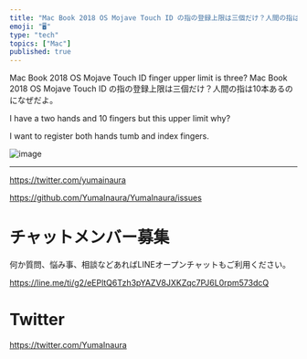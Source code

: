 ```yaml
---
title: "Mac Book 2018 OS Mojave Touch ID の指の登録上限は三個だけ？人間の指は10本あるのになぜだよ。"
emoji: "🖥"
type: "tech"
topics: ["Mac"]
published: true
---
```


Mac Book 2018 OS Mojave Touch ID finger upper limit is three?
Mac Book 2018 OS Mojave Touch ID の指の登録上限は三個だけ？人間の指は10本あるのになぜだよ。


I have a two hands and 10 fingers but this upper limit why?

I want to register both hands tumb and index fingers.

![image](https://user-images.githubusercontent.com/13635059/51218153-774ad280-196e-11e9-8cad-15636665d427.png)

---

https://twitter.com/yumainaura

https://github.com/YumaInaura/YumaInaura/issues












<!-- Update From Qiita API -->

# チャットメンバー募集


何か質問、悩み事、相談などあればLINEオープンチャットもご利用ください。

https://line.me/ti/g2/eEPltQ6Tzh3pYAZV8JXKZqc7PJ6L0rpm573dcQ





# Twitter


https://twitter.com/YumaInaura


<!-- Update From Qiita API -->


